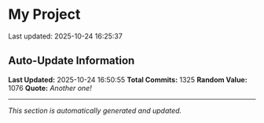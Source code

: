 # My Project


Last updated: 2025-10-24 16:25:37




















































































































































































































































































































































































































































































































































































































































































































































































































































































































































































































































































































































































































































































































































































































































































































































































































































































































































































## Auto-Update Information

**Last Updated:** 2025-10-24 16:50:55
**Total Commits:** 1325
**Random Value:** 1076
**Quote:** _Another one!_

---
_This section is automatically generated and updated._